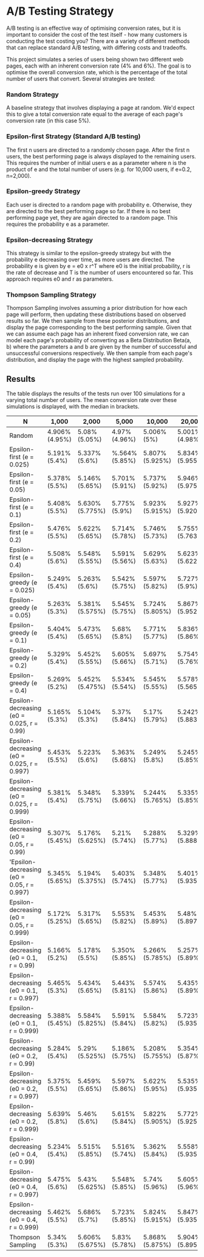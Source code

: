 # A/B Testing Strategy

A/B testing is an effective way of optimising conversion rates, but it is important to consider the cost of the test itself - how many customers is conducting the test costing you? There are a variety of different methods that can replace standard A/B testing, with differing costs and tradeoffs.

This project simulates a series of users being shown two different web pages, each with an inherent conversion rate (4% and 6%). The goal is to optimise the overall conversion rate, which is the percentage of the total number of users that convert. Several strategies are tested:

### Random Strategy
A baseline strategy that involves displaying a page at random. We'd expect this to give a total conversion rate equal to the average of each page's conversion rate (in this case 5%).

### Epsilon-first Strategy (Standard A/B testing)
The first n users are directed to a randomly chosen page. After the first n users, the best performing page is always displayed to the remaining users. This requires the number of initial users e as a parameter where n is the product of e and the total number of users (e.g. for 10,000 users, if e=0.2, n=2,000).

### Epsilon-greedy Strategy
Each user is directed to a random page with probability e. Otherwise, they are directed to the best performing page so far. If there is no best performing page yet, they are again directed to a random page. This requires the probability e as a parameter.

### Epsilon-decreasing Strategy
This strategy is similar to the epsilon-greedy strategy but with the probability e decreasing over time, as more users are directed. The probability e is given by e = e0 x r^T where e0 is the initial probability, r is the rate of decrease and T is the number of users encountered so far. This approach requires e0 and r as parameters.

### Thompson Sampling Strategy
Thompson Sampling involves assuming a prior distribution for how each page will perform, then updating these distributions based on observed results so far. We then sample from these posterior distributions, and display the page corresponding to the best performing sample. Given that we can assume each page has an inherent fixed conversion rate, we can model each page's probability of converting as a Beta Distribution Beta(a, b) where the parameters a and b are given by the number of successful and unsuccessful conversions respectively. We then sample from each page's distribution, and display the page with the highest sampled probability.

## Results

The table displays the results of the tests run over 100 simulations for a varying total number of users. The mean conversion rate over these simulations is displayed, with the median in brackets. 

N | 1,000 | 2,000 | 5,000 | 10,000 | 20,000 | 50,000 | 100,000
--|-------|-------|-------|--------|--------|--------|--------
Random | 4.906% (4.95%) | 5.08% (5.05%) | 4.97% (4.96%) | 5.006% (5%) | 5.001% (4.98%) | 5% (5.004%) | 5.007% (5.011%)
Epsilon-first (e = 0.025) | 5.191% (5.4%) | 5.337% (5.6%) | %.564% (5.85%) | 5.807% (5.925%) | 5.834% (5.955%) | 5.963% (5.948%) | 5972% (5.972%)
Epsilon-first (e = 0.05) | 5.378% (5.5%) | 5.146% (5.65%) | 5.701% (5.91%) | 5.737% (5.92%) | 5.946% (5.975%) | 5.951% (5.96%) | 5.946% (5.955%)
Epsilon-first (e = 0.1) | 5.408% (5.5%) | 5.630% (5.775%) | 5.775% (5.9%) | 5.923% (5.915%) | 5.927% (5.920%) | 5.904% (5.902%) | 5.902% (5.914%)
Epsilon-first (e = 0.2) | 5.476% (5.5%) | 5.622% (5.65%) | 5.714% (5.78%) | 5.746% (5.73%) | 5.755% (5.763%) | 5.808% (5.81%) | 5.792% (5.793%)
Epsilon-first (e = 0.4) | 5.508% (5.6%) | 5.548% (5.55%) | 5.591% (5.56%) | 5.629% (5.63%) | 5.623% (5.622%) | 5.619% (5.622%) | 5.59% (5.594%)
Epsilon-greedy (e = 0.025) | 5.249% (5.4%) | 5.263% (5.6%) | 5.542% (5.75%) | 5.597% (5.82%) | 5.727% (5.9%) | 5.867% (5.908%) | 5.929% (5.956%)
Epsilon-greedy (e = 0.05) | 5.263% (5.3%) | 5.381% (5.575%) | 5.545% (5.75%) | 5.724% (5.805%) | 5.867% (5.952%) | 5.908% (5.917%) | 5.919% (5.917%)
Epsilon-greedy (e = 0.1) | 5.404% (5.4%) | 5.473% (5.65%) | 5.68% (5.8%) | 5.771% (5.77%) | 5.836% (5.86%) | 5.871% (5.889%) | 5.887% (5.887%)
Epsilon-greedy (e = 0.2) | 5.329% (5.4%) | 5.452% (5.55%) | 5.605% (5.66%) | 5.697% (5.71%) | 5.754% (5.76%) | 5.771% (5.78%) | 5.795% (5.795%)
Epsilon-greedy (e = 0.4) | 5.269% (5.2%) | 5.452% (5.475%) | 5.534% (5.54%) | 5.545% (5.55%) | 5.578% (5.565%) | 5.599% (5.616%) | 5.58% (5.575%)
Epsilon-decreasing (e0 = 0.025, r = 0.99) | 5.165% (5.3%) | 5.104% (5.3%) | 5.37% (5.84%) | 5.17% (5.79%) | 5.242% (5.883%) | 5.209% (5.936%) | 5.361% (5.95%)
Epsilon-decreasing (e0 = 0.025, r = 0.997) | 5.453% (5.5%) | 5.223% (5.6%) | 5.363% (5.68%) | 5.249% (5.8%) | 5.245% (5.85%) | 5.346% (5.911%) | 5.45% (5.947%)
Epsilon-decreasing (e0 = 0.025, r = 0.999) | 5.381% (5.4%) | 5.348% (5.75%) | 5.339% (5.66%) | 5.244% (5.765%) | 5.335% (5.85%) | 5.321% (5.948%) | 5.391% (5.949%)
Epsilon-decreasing (e0 = 0.05, r = 0.99) | 5.307% (5.45%) | 5.176% (5.625%) | 5.21% (5.74%) | 5.288% (5.77%) | 5.329% (5.888%) | 5.247% (5.914%) | 5.061% (5.891%)
'Epsilon-decreasing (e0 = 0.05, r = 0.997) | 5.345% (5.65%) | 5.194% (5.375%) | 5.403% (5.74%) | 5.348% (5.77%) | 5.401% (5.935%) | 5.272% (5.915%) | 5.379% (5.963%)
Epsilon-decreasing (e0 = 0.05, r = 0.999) | 5.172% (5.25%) | 5.317% (5.65%) | 5.553% (5.82%) | 5.453% (5.89%) | 5.48% (5.897%) | 5.478% (5.922%) | 5.427% (5.971%)
Epsilon-decreasing (e0 = 0.1, r = 0.99) | 5.166% (5.2%) | 5.178% (5.5%) | 5.350% (5.85%) | 5.266% (5.785%) | 5.257% (5.89%) | 5.38% (5.893%) | 5.459% (5.955%)
Epsilon-decreasing (e0 = 0.1, r = 0.997) | 5.465% (5.3%) | 5.434% (5.65%) | 5.443% (5.81%) | 5.574% (5.86%) | 5.435% (5.89%) | 5.556% (5.954%) | 5.327% (5.957%)
Epsilon-decreasing (e0 = 0.1, r = 0.999) | 5.388% (5.45%) | 5.584% (5.825%) | 5.591% (5.84%) | 5.584% (5.82%) | 5.723% (5.935%) | 5.743% (5.974%) | 5.65% (5.972%)
Epsilon-decreasing (e0 = 0.2, r = 0.99) | 5.284% (5.4%) | 5.29% (5.525%) | 5.186% (5.75%) | 5.208% (5.755%) | 5.354% (5.87%) | 5.321% (5.937%) | 5.26% (5.923%)
Epsilon-decreasing (e0 = 0.2, r = 0.997) | 5.375% (5.5%) | 5.459% (5.65%) | 5.597% (5.86%) | 5.622% (5.95%) | 5.535% (5.935%) | 5.552% (5.966%) | 5.562% (5.978%)
Epsilon-decreasing (e0 = 0.2, r = 0.999) | 5.639% (5.8%) | 5.46% (5.6%) | 5.615% (5.84%) | 5.822% (5.905%) | 5.772% (5.925%) | 5.685% (5.921%) | 5.804% (5.991%)
Epsilon-decreasing (e0 = 0.4, r = 0.99) | 5.234% (5.4%) | 5.515% (5.85%) | 5.516% (5.74%) | 5.362% (5.84%) | 5.558% (5.935%) | 5.358% (5.914%) | 5.447% (5.975%)
Epsilon-decreasing (e0 = 0.4, r = 0.997) | 5.475% (5.6%) | 5.43% (5.625%) | 5.548% (5.85%) | 5.74% (5.96%) | 5.605% (5.96%) | 5.618% (5.959%) | 5.636% (5.966%)
Epsilon-decreasing (e0 = 0.4, r = 0.999) | 5.462% (5.5%) | 5.686% (5.7%) | 5.723% (5.85%) | 5.824% (5.915%) | 5.847% (5.935%) | 5.956% (5.984%) | 5.881% (5.974%)
Thompson Sampling | 5.34% (5.3%) | 5.606% (5.675%) | 5.83% (5.78%) | 5.868% (5.875%) | 5.904% (5.895%) | 5.951% (5.962%) | 5.973% (5.97%)
